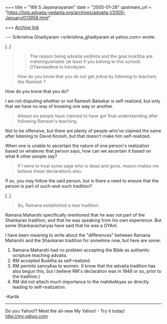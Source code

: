 +++
title = "169 S Jayanarayanan"
date = "2005-01-28"
upstream_url = "https://lists.advaita-vedanta.org/archives/advaita-l/2005-January/013958.html"

+++
[Archive link](https://lists.advaita-vedanta.org/archives/advaita-l/2005-January/013958.html)

--- Srikrishna Ghadiyaram <srikrishna_ghadiyaram at yahoo.com> wrote:

[..]

> > The reason being advaita vedAnta and the goal mokSha
> > are
> > indistinguishable (at least if you belong to this
> > school). GYaanaadeva
> > tu kaivalyam. 
> 
> How do you know that you do not get jnAna by listening
> to teachers like Ramesh ?

How do you know that you do?

I am not disputing whether or not Ramesh Balsekar is self-realized, but
only that we have no way of knowing one way or another.

> Atleast six people have
> claimed to have got final understanding after
> following Ramesh's teaching.

Not to be offensive, but there are plenty of people who've claimed the
same after listening to David Koresh, but that doesn't make him
self-realized. 

When one is unable to ascertain the nature of one person's realization
based on whatever that person says, how can we ascertain it based on
what 6 other people say?

> If I were to trust some
> sage who is dead and gone, reason makes me believe
> these declarations also.
> 

If so, you may follow the said person, but is there a need to ensure
that the person is part of such-and-such tradition?

[..]

> So, Ramana established a new tradition.
> 

Ramana Maharshi specifically mentioned that he was not part of the
Shankaran tradition, and that he was speaking from his own experience.
But some Shankaracharyas have said that he was a GYAnI.

I have been meaning to write about the "differences" between Ramana
Maharshi and the Shankaran tradition for sometime now, but here are
some:

1. Ramana Maharshi had no problem accepting the Bible as authentic
scripture teaching advaita.
2. RM accepted Buddha as self-realized.
3. RM permits sannyAsa to women. (I know that the advaita tradition has
also begun this, but I believe RM's declaration was in 1948 or so,
prior to the tradition.)
4. RM did not attach much importance to the mahAvAkyas as directly
leading to self-realization.

-Kartik



__________________________________ 
Do you Yahoo!? 
Meet the all-new My Yahoo! - Try it today! 
http://my.yahoo.com 



